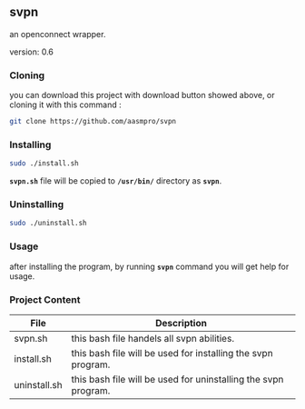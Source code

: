 ## svpn

an openconnect wrapper.

version: 0.6

### Cloning

you can download this project with download button showed above, or cloning it with this command :

```bash
git clone https://github.com/aasmpro/svpn
```

### Installing

```bash
sudo ./install.sh
```

**`svpn.sh`** file will be copied to **`/usr/bin/`** directory as **`svpn`**.

### Uninstalling

```bash
sudo ./uninstall.sh
```

### Usage

after installing the program, by running **`svpn`** command you will get help for usage.

### Project Content

| File         | Description                                                    |
| ------------ | -------------------------------------------------------------- |
| svpn.sh      | this bash file handels all svpn abilities.                     |
| install.sh   | this bash file will be used for installing the svpn program.   |
| uninstall.sh | this bash file will be used for uninstalling the svpn program. |
